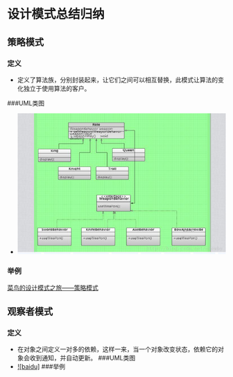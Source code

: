 # 设计模式总结归纳

## 策略模式
### 定义
* 定义了算法族，分别封装起来，让它们之间可以相互替换，此模式让算法的变化独立于使用算法的客户。

###UML类图
* ![strategy](https://github.com/Deep2018530/DesignModes/raw/master/images/strategy.jpg) 
### 举例
[菜鸟的设计模式之旅——策略模式](https://www.cnblogs.com/deepSleeping/p/10738020.html "请多指教")

## 观察者模式
### 定义
* 在对象之间定义一对多的依赖，这样一来，当一个对象改变状态，依赖它的对象会收到通知，并自动更新。
###UML类图
* [![baidu]](http://baidu.com) 
###举例
